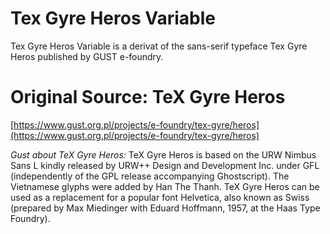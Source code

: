 # Tex Gyre Heros Variable
Tex Gyre Heros Variable is a derivat of the sans-serif typeface Tex Gyre Heros published by GUST e-foundry.

# Original Source: TeX Gyre Heros
[https://www.gust.org.pl/projects/e-foundry/tex-gyre/heros](https://www.gust.org.pl/projects/e-foundry/tex-gyre/heros)

_Gust about TeX Gyre Heros:_
TeX Gyre Heros is based on the URW Nimbus Sans L kindly released by URW++ Design and Development Inc. under GFL (independently of the GPL release accompanying Ghostscript). The Vietnamese glyphs were added by Han The Thanh.
TeX Gyre Heros can be used as a replacement for a popular font Helvetica, also known as Swiss (prepared by Max Miedinger with Eduard Hoffmann, 1957, at the Haas Type Foundry).
